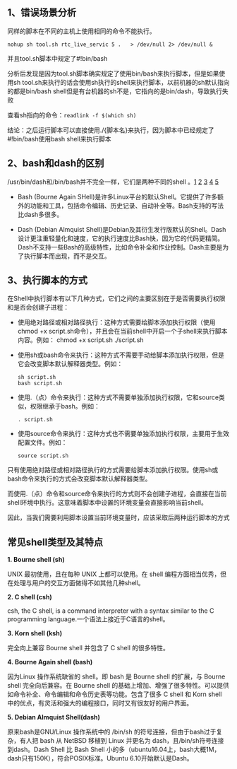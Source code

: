 ## 1、错误场景分析
同样的脚本在不同的主机上使用相同的命令不能执行。
```
nohup sh tool.sh rtc_live_servic 5 .   > /dev/null 2> /dev/null &
```
并且tool.sh脚本中规定了#!bin/bash


分析后发现是因为tool.sh脚本确实规定了使用bin/bash来执行脚本，但是如果使用sh tool.sh来执行的话会使用sh执行的shell来执行脚本，以前机器的sh默认指向的都是bin/bash shell但是有台机器的sh不是，它指向的是bin/dash，导致执行失败



查看sh指向的命令：`readlink -f $(which sh)`



结论：之后运行脚本可以直接使用./{脚本名}来执行，因为脚本中已经规定了#!bin/bash使用bash shell来执行脚本

## 2、bash和dash的区别
/usr/bin/dash和/bin/bash并不完全一样，它们是两种不同的shell 。[1] [2] [3] [4] [5]

[1]: https://blog.csdn.net/HandsomeHong/article/details/120120737
[2]: https://www.cnblogs.com/macrored/p/11548347.html
[3]: https://jishuzhan.net/article/1772078394528239617
[4]: https://cloud.baidu.com/article/2853345
[5]: https://blog.csdn.net/hshl1214/article/details/51122663

- Bash (Bourne Again SHell)是许多Linux平台的默认Shell。它提供了许多额外的功能和工具，包括命令编辑、历史记录、自动补全等。Bash支持的写法比dash多很多。

- Dash (Debian Almquist Shell)是Debian及其衍生发行版默认的Shell。Dash设计更注重轻量化和速度，它的执行速度比Bash快，因为它的代码更精简。Dash不支持一些Bash的高级特性，比如命令补全和作业控制。Dash主要是为了执行脚本而出现，而不是交互。

## 3、执行脚本的方式
在Shell中执行脚本有以下几种方式，它们之间的主要区别在于是否需要执行权限和是否会创建子进程：
    
- 使用绝对路径或相对路径执行：这种方式需要给脚本添加执行权限（使用chmod +x script.sh命令），并且会在当前shell中开启一个子shell来执行脚本内容。例如：
    chmod +x script.sh
    ./script.sh

- 使用sh或bash命令来执行：这种方式不需要手动给脚本添加执行权限，但是它会改变脚本默认解释器类型。例如：

    ```
    sh script.sh
    bash script.sh
    ```


- 使用.（点）命令来执行：这种方式不需要单独添加执行权限，它和source类似，权限继承于bash。例如：

    `. script.sh`


- 使用source命令来执行：这种方式也不需要单独添加执行权限，主要用于生效配置文件。例如：

    `source script.sh`

只有使用绝对路径或相对路径执行的方式需要给脚本添加执行权限。使用sh或bash命令来执行的方式会改变脚本默认解释器类型。

而使用.（点）命令和source命令来执行的方式则不会创建子进程，会直接在当前shell环境中执行。这意味着脚本中设置的环境变量会直接影响当前shell。

因此，当我们需要利用脚本设置当前环境变量时，应该采取后两种运行脚本的方式

## 常见shell类型及其特点
__1. Bourne shell (sh)__

UNIX 最初使用，且在每种 UNIX 上都可以使用。在 shell 编程方面相当优秀，但在处理与用户的交互方面做得不如其他几种shell。

__2\. C shell (csh)__

csh, the C shell, is a command interpreter with a syntax similar to the C programming language.一个语法上接近于C语言的shell。

__3. Korn shell (ksh)__

完全向上兼容 Bourne shell 并包含了 C shell 的很多特性。

__4. Bourne Again shell (bash)__

因为Linux 操作系统缺省的 shell。即 bash 是 Bourne shell 的扩展，与 Bourne shell 完全向后兼容。在 Bourne shell 的基础上增加、增强了很多特性。可以提供如命令补全、命令编辑和命令历史表等功能。包含了很多 C shell 和 Korn shell 中的优点，有灵活和强大的编程接口，同时又有很友好的用户界面。

__5. Debian Almquist Shell(dash)__

原来bash是GNU/Linux 操作系统中的 /bin/sh 的符号连接，但由于bash过于复杂，有人把 bash 从 NetBSD 移植到 Linux 并更名为 dash，且/bin/sh符号连接到dash。Dash Shell 比 Bash Shell 小的多（ubuntu16.04上，bash大概1M，dash只有150K），符合POSIX标准。Ubuntu 6.10开始默认是Dash。